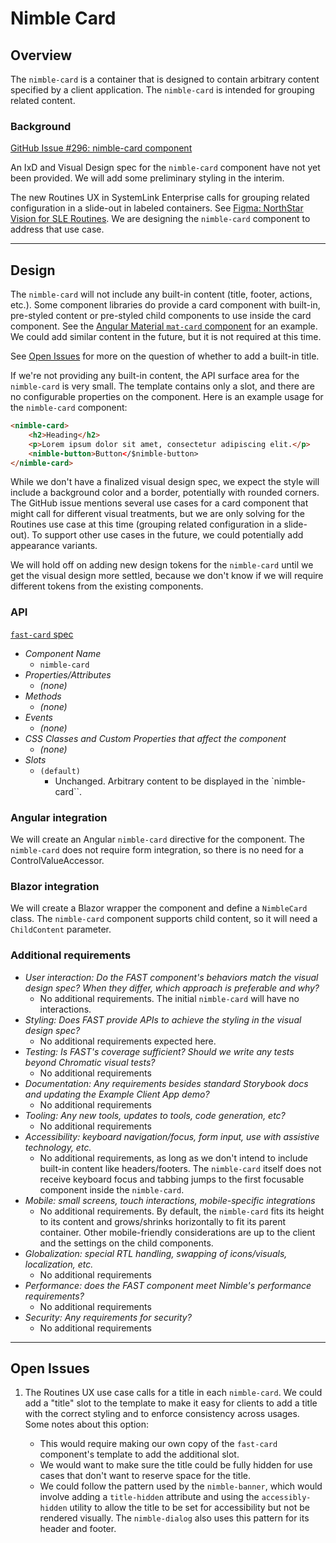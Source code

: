 # Nimble Card

## Overview

The `nimble-card` is a container that is designed to contain arbitrary content specified by a client
application. The `nimble-card` is intended for grouping related content.

### Background

[GitHub Issue #296: nimble-card component](https://github.com/ni/nimble/issues/296)

An IxD and Visual Design spec for the `nimble-card` component have not yet been provided. We will add some
preliminary styling in the interim.

The new Routines UX in SystemLink Enterprise calls for grouping related configuration in a slide-out in labeled
containers. See [Figma: NorthStar Vision for SLE Routines](https://www.figma.com/file/VQ7WIi3qqRG3r19VXqVvem/Stratus-Routines?type=design&node-id=1%3A74129&mode=design&t=KfPTwy4IhHbt42LR-1).
We are designing the `nimble-card` component to address that use case.

---

## Design

The `nimble-card` will not include any built-in content (title, footer, actions, etc.). Some component libraries
do provide a card component with built-in, pre-styled content or pre-styled child components to use inside the card
component. See the [Angular Material `mat-card` component](https://v5.material.angular.io/components/card/overview)
for an example. We could add similar content in the future, but it is not required at this time.

See [Open Issues](#open-issues) for more on the question of whether to add a built-in title.

If we're not providing any built-in content, the API surface area for the `nimble-card` is very small. The template
contains only a slot, and there are no configurable properties on the component. Here is an example usage for
the `nimble-card` component:

```html
<nimble-card>
    <h2>Heading</h2>
    <p>Lorem ipsum dolor sit amet, consectetur adipiscing elit.</p>
    <nimble-button>Button</$nimble-button>
</nimble-card>
```

While we don't have a finalized visual design spec, we expect the style will include a background color and a
border, potentially with rounded corners. The GitHub issue mentions several use cases for a card component
that might call for different visual treatments, but we are only solving for the Routines use case at this
time (grouping related configuration in a slide-out). To support other use cases in the future, we could
potentially add appearance variants.

We will hold off on adding new design tokens for the `nimble-card` until we get the visual design more settled,
because we don't know if we will require different tokens from the existing components.

### API

[`fast-card` spec](https://github.com/microsoft/fast/blob/b78c921ec4e49ec9d7ec980f079ec114045df42e/packages/web-components/fast-foundation/src/card/card.spec.md)

-   _Component Name_
    -   `nimble-card`
-   _Properties/Attributes_
    -   _(none)_
-   _Methods_
    -   _(none)_
-   _Events_
    -   _(none)_
-   _CSS Classes and Custom Properties that affect the component_
    -   _(none)_
-   _Slots_
    -   `(default)`
        -   Unchanged. Arbitrary content to be displayed in the `nimble-card``.

### Angular integration

We will create an Angular `nimble-card` directive for the component. The `nimble-card` does not require form integration, so there
is no need for a ControlValueAccessor.

### Blazor integration

We will create a Blazor wrapper the component and define a `NimbleCard` class. The `nimble-card` component supports child content,
so it will need a `ChildContent` parameter.

### Additional requirements

-   _User interaction: Do the FAST component's behaviors match the visual design spec? When they differ, which approach is preferable and why?_
    -   No additional requirements. The initial `nimble-card` will have no interactions.
-   _Styling: Does FAST provide APIs to achieve the styling in the visual design spec?_
    -   No additional requirements expected here.
-   _Testing: Is FAST's coverage sufficient? Should we write any tests beyond Chromatic visual tests?_
    -   No additional requirements
-   _Documentation: Any requirements besides standard Storybook docs and updating the Example Client App demo?_
    -   No additional requirements
-   _Tooling: Any new tools, updates to tools, code generation, etc?_
    -   No additional requirements
-   _Accessibility: keyboard navigation/focus, form input, use with assistive technology, etc._
    -   No additional requirements, as long as we don't intend to include built-in content like headers/footers. The `nimble-card`
        itself does not receive keyboard focus and tabbing jumps to the first focusable component inside the `nimble-card`.
-   _Mobile: small screens, touch interactions, mobile-specific integrations_
    -   No additional requirements. By default, the `nimble-card` fits its height to its content and grows/shrinks horizontally to
        fit its parent container. Other mobile-friendly considerations are up to the client and the settings on the child components.
-   _Globalization: special RTL handling, swapping of icons/visuals, localization, etc._
    -   No additional requirements
-   _Performance: does the FAST component meet Nimble's performance requirements?_
    -   No additional requirements
-   _Security: Any requirements for security?_
    -   No additional requirements

---

## Open Issues

1.  The Routines UX use case calls for a title in each `nimble-card`. We could add a "title" slot to the template to
    make it easy for clients to add a title with the correct styling and to enforce consistency across usages. Some
    notes about this option:

    -   This would require making our own copy of the `fast-card` component's template to add the additional slot.
    -   We would want to make sure the title could be fully hidden for use cases that don't want to reserve space for the title.
    -   We could follow the pattern used by the `nimble-banner`, which would involve adding a `title-hidden` attribute and using
        the `accessibly-hidden` utility to allow the title to be set for accessibility but not be rendered visually. The
        `nimble-dialog` also uses this pattern for its header and footer.
